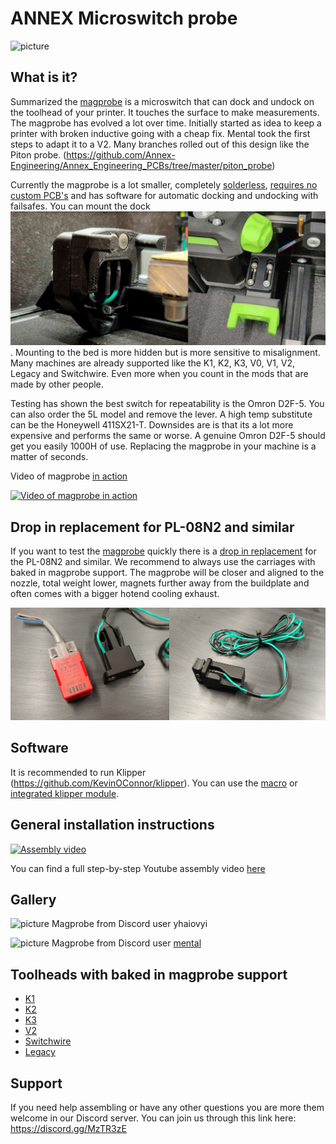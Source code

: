 # ANNEX Microswitch probe

![picture](Images/Evolution.jpg)



## What is it?
Summarized the [magprobe](https://github.com/Annex-Engineering/Annex-Engineering_Other_Printer_Mods/blob/master/All_Printers/Quickdraw_-_Magnetic_Microswitch_Z_Probe/STLs/omron_d2f-5_microswitch_probe_body_x1_rev2.STL) is a microswitch that can dock and undock on the toolhead of your printer. It touches the surface to make measurements. The magprobe has evolved a lot over time. Initially started as idea to keep a printer with broken inductive going with a cheap fix. Mental took the first steps to adapt it to a V2. Many branches rolled out of this design like the Piton probe. (https://github.com/Annex-Engineering/Annex_Engineering_PCBs/tree/master/piton_probe)

Currently the magprobe is a lot smaller, completely <u>solderless</u>, <u>requires no custom PCB's</u> and has software for automatic docking and undocking with failsafes. You can mount the dock ![on the bed or to the gantry](Images/Types_of_dock.JPG). Mounting to the bed is more hidden but is more sensitive to misalignment. Many machines are already supported like the K1, K2, K3, V0, V1, V2, Legacy and Switchwire. Even more when you count in the mods that are made by other people.



Testing has shown the best switch for repeatability is the Omron D2F-5. You can also order the 5L model and remove the lever. A high temp substitute can be the Honeywell 411SX21-T. Downsides are is that its a lot more expensive and performs the same or worse. A genuine Omron D2F-5 should get you easily 1000H of use. Replacing the magprobe in your machine is a matter of seconds.

Video of magprobe [in action](https://www.youtube.com/watch?v=kHAcm8c9pTk)

[![Video of magprobe in action](https://img.youtube.com/vi/kHAcm8c9pTk/0.jpg)](https://www.youtube.com/watch?v=kHAcm8c9pTk)

## Drop in replacement for PL-08N2 and similar
If you want to test the [magprobe](https://github.com/Annex-Engineering/Annex-Engineering_Other_Printer_Mods/blob/master/All_Printers/Quickdraw_-_Magnetic_Microswitch_Z_Probe/STLs/omron_d2f-5_microswitch_probe_body_x1_rev2.STL) quickly there is a [drop in replacement](https://github.com/Annex-Engineering/Annex-Engineering_Other_Printer_Mods/blob/master/All_Printers/Quickdraw_-_Magnetic_Microswitch_Z_Probe/STLs/direct_microswitch_replacement_inductive.STL) for the PL-08N2 and similar. We recommend to always use the carriages with baked in magprobe support. The magprobe will be closer and aligned to the nozzle, total weight lower, magnets further away from the buildplate and often comes with a bigger hotend cooling exhaust.

![picture](Images/Drop_in_replacement.jpg)


## Software
It is recommended to run Klipper (https://github.com/KevinOConnor/klipper). You can use the [macro](https://github.com/Annex-Engineering/Annex-Engineering_Other_Printer_Mods/blob/master/All_Printers/Quickdraw_-_Magnetic_Microswitch_Z_Probe/Klipper_Macros/dockable_probe_macros.cfg) or [integrated klipper module](https://github.com/mental405/klipper/blob/work-annex-probe/docs/Annexed_Probe.md).

## General installation instructions
[![Assembly video](https://img.youtube.com/vi/zLjfP3BHAIw/0.jpg)](https://www.youtube.com/watch?v=zLjfP3BHAIw)

You can find a full step-by-step Youtube assembly video [here](https://www.youtube.com/watch?v=zLjfP3BHAIw)


## Gallery
![picture](Images/Gallery_1.jpg)
Magprobe from Discord user yhaiovyi

![picture](Images/Gallery_2.jpg)
Magprobe from Discord user [mental](https://www.youtube.com/watch?v=dCkJHvA7i6I)


## Toolheads with baked in magprobe support
- [K1](https://github.com/Annex-Engineering/Masherbrum-K1)
- [K2](https://github.com/Annex-Engineering/Chhogori-K2-Summit-Edition)
- [K3](https://github.com/Annex-Engineering/Gasherbrum-K3)
- [V2](https://github.com/Annex-Engineering/Annex-Engineering_Other_Printer_Mods/tree/master/VORON_Printers/VORON_V2dot4)
- [Switchwire](https://github.com/Annex-Engineering/Annex-Engineering_Other_Printer_Mods/tree/master/VORON_Printers/VORON_Switchwire/Afterburner%2BMagnetic_Probe_X_Carriage)
- [Legacy](https://github.com/Annex-Engineering/Annex-Engineering_Other_Printer_Mods/tree/master/VORON_Printers/VORON_Legacy/Sherpa_Mini%2BMagnetic_Probe_X_Carriage)

## Support
If you need help assembling or have any other questions you are more them welcome in our Discord server. You can join us through this link here: https://discord.gg/MzTR3zE




